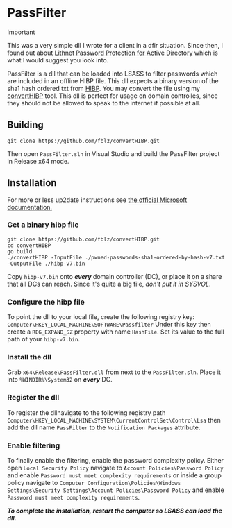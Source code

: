 # PassFilter

> [!IMPORTANT]
> This was a very simple dll I wrote for a client in a dfir situation. Since then, I found out about [Lithnet Password Protection for Active Directory](https://github.com/lithnet/ad-password-protection) which is what I would suggest you look into.

PassFilter is a dll that can be loaded into LSASS to filter passwords which are included in an offline HIBP file.
This dll expects a binary version of the sha1 hash ordered txt from [HIBP](https://haveibeenpwned.com/Passwords). You may convert the file using my [convertHIBP](https://github.com/fblz/convertHIBP) tool.
This dll is perfect for usage on domain controlles, since they should not be allowed to speak to the internet if possible at all.

## Building
```
git clone https://github.com/fblz/convertHIBP.git
```
Then open `PassFilter.sln` in Visual Studio and build the PassFilter project in Release x64 mode.


## Installation
For more or less up2date instructions see [the official Microsoft documentation.](https://docs.microsoft.com/en-us/windows/win32/secmgmt/installing-and-registering-a-password-filter-dll)

### Get a binary hibp file
```
git clone https://github.com/fblz/convertHIBP.git
cd convertHIBP
go build
./convertHIBP -InputFile ./pwned-passwords-sha1-ordered-by-hash-v7.txt -OutputFile ./hibp-v7.bin
```
Copy `hibp-v7.bin` onto ***every*** domain controller (DC), or place it on a share that all DCs can reach.
Since it's quite a big file, *don't put it in SYSVOL*.
### Configure the hibp file
To point the dll to your local file, create the following registry key:
`Computer\HKEY_LOCAL_MACHINE\SOFTWARE\Passfilter`
Under this key then create a `REG_EXPAND_SZ` property with name `HashFile`.
Set its value to the full path of your `hibp-v7.bin`.
### Install the dll
Grab `x64\Release\PassFilter.dll` from next to the `PassFilter.sln`.
Place it into `%WINDIR%\System32` on ***every*** DC.
### Register the dll
To register the dllnavigate to the following registry path
`Computer\HKEY_LOCAL_MACHINE\SYSTEM\CurrentControlSet\Control\Lsa`
then add the dll name `PassFilter` to the `Notification Packages` attribute.
### Enable filtering
To finally enable the filtering, enable the password complexity policy.
Either open `Local Security Policy` navigate to `Account Policies\Password Policy` and enable `Password must meet complexity requirements`
or inside a group policy navigate to 
`Computer Configuration\Policies\Windows Settings\Security Settings\Account Policies\Password Policy` and enable `Password must meet complexity requirements`.

***To complete the installation, restart the computer so LSASS can load the dll.***
